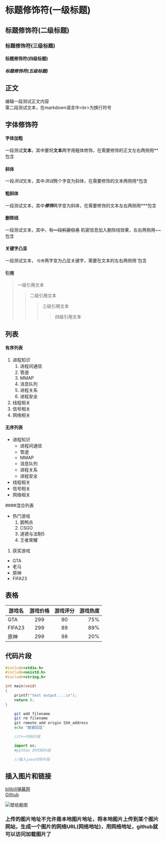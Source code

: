 
# 标题修饰符(一级标题)

## 标题修饰符(二级标题)

### 标题修饰符(三级标题)

#### 标题修饰符(四级标题)

##### 标题修饰符(五级标题)

## 正文

编辑一段测试正文内容<br>
第二段测试文本，在markdown语言中\<br\>为换行符号

## 字体修饰符

#### 字体加粗

一段测试**文本**，其中要将**文本**两字用粗体修饰，在需要修饰的正文左右两侧用\*\*包含<br>

#### 斜体

一段*测试*文本，其中*测试*两个字变为斜体，在需要修饰的文本两侧用\*包含<br>

#### 粗斜体

一段测试文本，其中***修饰***两字变为斜体，在需要修饰的文本左右两侧用\*\*\*包含

#### 删除线
一段测试文本，其中，~~有一段机密信息~~  机密信息加入删除线效果，左右两侧用\~\~包含

#### 关键字凸显

一段测试文本， `珍贵`两字变为凸显关键字，需要在文本的左右两侧用\`包含

#### 引用

> 一级引用文本
>> 二级引用文本
>>> 三级引用文本
>>>> 四级引用文本

## 列表

#### 有序列表

1. 进程知识
   1. 进程间通信
   	1. 管道
	2. MMAP
	3. 消息队列
   2. 进程关系
   3. 进程安全
2. 线程相关
3. 信号相关
4. 网络相关

#### 无序列表

* 进程知识
   * 进程间通信
    * 管道
    * MMAP
    * 消息队列
   * 进程关系
   * 进程安全
* 线程相关
* 信号相关
* 网络相关

####混合列表

* 热门游戏
  1. 鹅鸭杀
  2. CSGO
  3. 道德与法制5
  4. 王者荣耀

 1. 获奖游戏
   * GTA
   * 老马
   * 原神
   * FIFA23

## 表格

游戏名|游戏价格|游戏评分|游戏热度
--|:--:|:--:|--:
GTA|299|90|75%
FIFA23|299|89|89%
原神|299|98|20%

## 代码片段

```c
#include<stdio.h>
#include<unistd.h>
#include<string.h>

int main(void)
{
	printf("test output....\n");
	return 0;
}
```

```bash
	git add filename
	git rm filename
	git remote add origin SSH_address
	echo "数据回显"
```

```cpp
	//C++代码片段
```

```python
	import os;
	#python 的代码片段
```

```java
	//插入java代码片段
```


## 插入图片和链接

[bilibili弹幕网](https://www.bilibili.com "点击进入b站")<br>
[Github](https://github.com "点击进入Github")

![壁纸截图](https://great.wzznft.com/i/2023/01/15/qylt1m.png "图片标题")

###  上传的图片地址不允许是本地图片地址，将本地图片上传到某个图片网站，生成一个图片的网络URL(网络地址)，用网络地址，github就可以访问加载图片了

